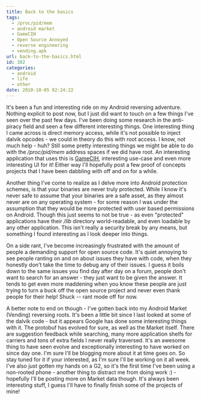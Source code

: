 ```yaml
---
title: Back to the basics
tags:
  - /proc/pid/mem
  - android market
  - GameCIH
  - Open Source Annoyed
  - reverse engineering
  - vending.apk
url: back-to-the-basics.html
id: 382
categories:
  - android
  - life
  - other
date: 2010-10-05 02:24:22
---
```


It's been a fun and interesting ride on my Android reversing adventure. Nothing explicit to post now, but I just did want to touch on a few things I've seen over the past few days. I've been doing some research in the anti-piracy field and seen a few different interesting things. One interesting thing I came across is direct memory access, while it's not possible to inject dalvik opcodes - we could in theory do this with root access. I know, not much help - huh? Still some pretty interesting things we might be able to do with the _/proc/pid/mem_ address spaces if we did have root. An interesting application that uses this is [GameCIH](http://www.appbrain.com/app/com.cih.gamecih), interesting use-case and even more interesting UI for it! Either way I'll hopefully post a few proof of concepts projects that I have been dabbling with off and on for a while.

Another thing I've come to realize as I delve more into Android protection schemes, is that your binaries are never truly protected. While I know it's never safe to assume that your binaries are a safe asset, as they almost never are on any operating system - for some reason I was under the assumption that they would be more protected with user based permissions on Android. Though this just seems to not be true - as even "protected" applications have their _/lib_ directory world-readable, and even loadable by any other application. This isn't really a security break by any means, but something I found interesting as I look deeper into things.

On a side rant, I've become increasingly frustrated with the amount of people a demanding support for open source code. It's quiet annoying to see people ranting on and on about issues they have with code, when they honestly don't take the time to debug any of their issues. I guess it boils down to the same issues you find day after day on a forum, people don't want to search for an answer - they just want to be given the answer. It tends to get even more maddening when you know these people are just trying to turn a buck off the open source project and never even thank people for their help! Shuck -- rant mode off for now.

A better note to end on though - I've gotten back into my Android Market (Vending) reversing roots. It's been a little bit since I last looked at some of the dalvik code - but it appears Google has done some interesting things with it. The protobuf has evolved for sure, as well as the Market itself. There are suggestion feedback while searching, many more application shelfs for carriers and tons of extra fields I never really traversed. It's an awesome thing to have seen evolve and exceptionally interesting to have worked on since day one. I'm sure I'll be blogging more about it at time goes on. So stay tuned for it if your interested, as I'm sure I'll be working on it all week. I've also just gotten my hands on a G2, so it's the first time I've been using a non-rooted phone - another thing to distract me from doing work :) - hopefully I'll be posting more on Market data though. It's always been interesting stuff, I guess I'll have to finally finish some of the projects of mine!
